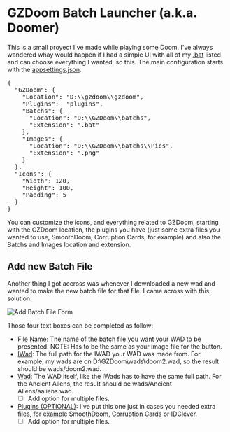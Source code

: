 # GZDoom Batch Launcher (a.k.a. Doomer)
This is a small proyect I've made while playing some Doom. I've always wandered whay would happen if I had a simple UI with all of my <ins>.bat</ins> listed and can choose everything I wanted, so this.
The main configuration starts with the <ins>appsettings.json</ins>.

<pre csharp>{
  "GZDoom": {
    "Location": "D:\\gzdoom\\gzdoom",
    "Plugins":  "plugins",
    "Batchs": {
      "Location": "D:\\GZDoom\\batchs",
      "Extension": ".bat"
    },
    "Images": {
      "Location": "D:\\GZDoom\\batchs\\Pics",
      "Extension": ".png"
    }
  },
  "Icons": {
    "Width": 120,
    "Height": 100,
    "Padding": 5
  }
} </pre>

You can customize the icons, and everything related to GZDoom, starting with the GZDoom location, the plugins you have (just some extra files you wanted to use, SmoothDoom, Corruption Cards, for example) and also the Batchs and Images location and extension.

## Add new Batch File

Another thing I got accross was whenever I downloaded a new wad and wanted to make the new batch file for that file. I came across with this solution:

![Add Batch File Form](https://i.ibb.co/pjQzFDcG/Add-New-Batch-File.png)

Those four text boxes can be completed as follow:
* <ins>File Name</ins>: The name of the batch file you want your WAD to be presented. NOTE: Has to be the same as your image file for the button.
* <ins>IWad</ins>: The full path for the IWAD your WAD was made from. For example, my wads are on D:\GZDoom\wads\doom2.wad, so the result should be wads/doom2.wad.
* <ins>Wad</ins>: The WAD itself, like the IWads has to have the same full path. For the Ancient Aliens, the result should be wads/Ancient Aliens/aaliens.wad.
  - [ ] Add option for multiple files.
* <ins>Plugins (OPTIONAL)</ins>: I've put this one just in cases you needed extra files, for example SmoothDoom, Corruption Cards or IDClever.
  - [ ] Add option for multiple files.
